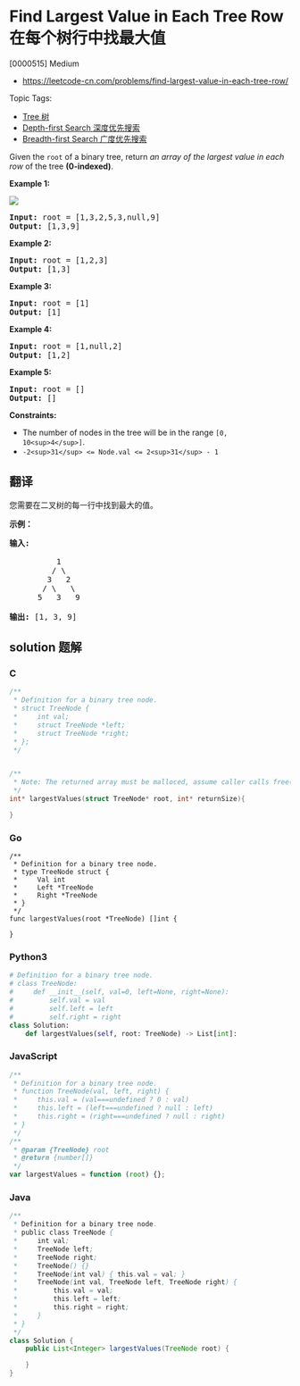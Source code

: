 # Find Largest Value in Each Tree Row 在每个树行中找最大值

[0000515] Medium

- https://leetcode-cn.com/problems/find-largest-value-in-each-tree-row/

Topic Tags:

- [Tree 树](https://leetcode-cn.com/tag/tree/)
- [Depth-first Search 深度优先搜索](https://leetcode-cn.com/tag/depth-first-search/)
- [Breadth-first Search 广度优先搜索](https://leetcode-cn.com/tag/breadth-first-search/)

Given the `root` of a binary tree, return _an array of the largest value in each row_ of the tree **(0-indexed)**.

**Example 1:**

![](https://assets.leetcode.com/uploads/2020/08/21/largest_e1.jpg)

<pre><strong>Input:</strong> root = [1,3,2,5,3,null,9]
<strong>Output:</strong> [1,3,9]
</pre>

**Example 2:**

<pre><strong>Input:</strong> root = [1,2,3]
<strong>Output:</strong> [1,3]
</pre>

**Example 3:**

<pre><strong>Input:</strong> root = [1]
<strong>Output:</strong> [1]
</pre>

**Example 4:**

<pre><strong>Input:</strong> root = [1,null,2]
<strong>Output:</strong> [1,2]
</pre>

**Example 5:**

<pre><strong>Input:</strong> root = []
<strong>Output:</strong> []
</pre>

**Constraints:**

- The number of nodes in the tree will be in the range `[0, 10<sup>4</sup>]`.
- `-2<sup>31</sup> <= Node.val <= 2<sup>31</sup> - 1`

## 翻译

您需要在二叉树的每一行中找到最大的值。

**示例：**

<pre><strong>输入:</strong> 

          1
         / \
        3   2
       / \   \  
      5   3   9 

<strong>输出:</strong> [1, 3, 9]
</pre>

## solution 题解

### C

```c
/**
 * Definition for a binary tree node.
 * struct TreeNode {
 *     int val;
 *     struct TreeNode *left;
 *     struct TreeNode *right;
 * };
 */


/**
 * Note: The returned array must be malloced, assume caller calls free().
 */
int* largestValues(struct TreeNode* root, int* returnSize){

}
```

### Go

```golang
/**
 * Definition for a binary tree node.
 * type TreeNode struct {
 *     Val int
 *     Left *TreeNode
 *     Right *TreeNode
 * }
 */
func largestValues(root *TreeNode) []int {

}
```

### Python3

```python
# Definition for a binary tree node.
# class TreeNode:
#     def __init__(self, val=0, left=None, right=None):
#         self.val = val
#         self.left = left
#         self.right = right
class Solution:
    def largestValues(self, root: TreeNode) -> List[int]:

```

### JavaScript

```javascript
/**
 * Definition for a binary tree node.
 * function TreeNode(val, left, right) {
 *     this.val = (val===undefined ? 0 : val)
 *     this.left = (left===undefined ? null : left)
 *     this.right = (right===undefined ? null : right)
 * }
 */
/**
 * @param {TreeNode} root
 * @return {number[]}
 */
var largestValues = function (root) {};
```

### Java

```java
/**
 * Definition for a binary tree node.
 * public class TreeNode {
 *     int val;
 *     TreeNode left;
 *     TreeNode right;
 *     TreeNode() {}
 *     TreeNode(int val) { this.val = val; }
 *     TreeNode(int val, TreeNode left, TreeNode right) {
 *         this.val = val;
 *         this.left = left;
 *         this.right = right;
 *     }
 * }
 */
class Solution {
    public List<Integer> largestValues(TreeNode root) {

    }
}
```
